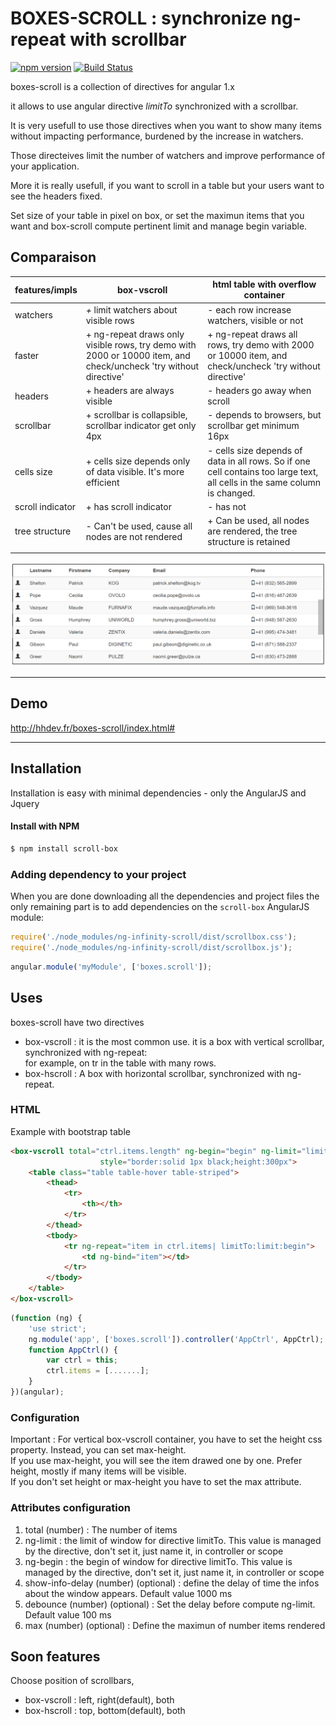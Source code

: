 # BOXES-SCROLL : synchronize ng-repeat with scrollbar

[![npm version](https://badge.fury.io/js/boxes-scroll.svg)](https://www.npmjs.com/package/boxes-scroll)
[![Build Status](https://travis-ci.org/hhdevelopment/boxes-scroll.svg?branch=master)](https://travis-ci.org/hhdevelopment/boxes-scroll)

boxes-scroll is a collection of directives for angular 1.x

it allows to use angular directive *limitTo* synchronized with a scrollbar.

It is very usefull to use those directives when you want to show many items without impacting performance, burdened by the increase in watchers.

Those directeives limit the number of watchers and improve performance of your application.

More it is really usefull, if you want to scroll in a table but your users want to see the headers fixed.

Set size of your table in pixel on box, or set the maximun items that you want and box-scroll compute pertinent limit and manage begin variable.

## Comparaison

| features/impls    	| box-vscroll                                                                                                      	| html table with overflow container                                                                                            	|   
|------------------	|------------------------------------------------------------------------------------------------------------------	|-------------------------------------------------------------------------------------------------------------------------------	|   
| watchers         	| *+* limit watchers about visible rows                                                                              	| - each row increase watchers, visible or not                                                                                  	|   
| faster           	| + ng-repeat draws only visible rows, try demo with 2000 or 10000 item, and check/uncheck 'try without directive' 	| + ng-repeat draws all rows, try demo with 2000 or 10000 item, and check/uncheck 'try without directive'                       	|   
| headers          	| + headers are always visible                                                                                     	| - headers go away when scroll                                                                                                 	|   
| scrollbar        	| + scrollbar is collapsible, scrollbar indicator get only 4px                                                     	| - depends to browsers, but scrollbar get minimum 16px                                                                         	|   
| cells size       	| + cells size depends only of data visible. It's more efficient                                                   	| - cells size depends of data in all rows.    So if one cell contains too large text, all cells in the same column is changed. 	|   
| scroll indicator 	| + has scroll indicator                                                                                           	| - has not                                                                                                                     	|   
| tree structure   	| - Can't be used, cause all nodes are not rendered                                                                	| + Can be used, all nodes are rendered, the tree structure is retained                                                         	|   
|                  	|                                                                                                                  	|                                                                                                                               	|   

![Screenshot1](screenshot1.png)

---

## Demo

http://hhdev.fr/boxes-scroll/index.html#

---

## Installation

Installation is easy with minimal dependencies - only the AngularJS and Jquery

#### Install with NPM

```sh
$ npm install scroll-box
```

### Adding dependency to your project

When you are done downloading all the dependencies and project files the only remaining part is to add dependencies on the `scroll-box` AngularJS module:

```js
require('./node_modules/ng-infinity-scroll/dist/scrollbox.css');
require('./node_modules/ng-infinity-scroll/dist/scrollbox.js');
```

```js
angular.module('myModule', ['boxes.scroll']);
```

## Uses

boxes-scroll have two directives

- box-vscroll : it is the most common use. it is a box with vertical scrollbar, synchronized with ng-repeat:   
  for example, on tr in the table with many rows.
- box-hscroll : A box with horizontal scrollbar, synchronized with ng-repeat.


### HTML

Example with bootstrap table

```html
<box-vscroll total="ctrl.items.length" ng-begin="begin" ng-limit="limit"
					style="border:solid 1px black;height:300px">
	<table class="table table-hover table-striped">
		<thead>
			<tr>
				<th></th>
			</tr>
		</thead>
		<tbody>
			<tr ng-repeat="item in ctrl.items| limitTo:limit:begin">
				<td ng-bind="item"></td>
			</tr>
		</tbody>
	</table>
</box-vscroll>
```

```js
(function (ng) {
	'use strict';
	ng.module('app', ['boxes.scroll']).controller('AppCtrl', AppCtrl);
	function AppCtrl() {
		var ctrl = this;
		ctrl.items = [.......];
	}
})(angular);
```

### Configuration

Important : For vertical box-vscroll container, you have to set the height css property. Instead, you can set max-height.  
If you use max-height, you will see the item drawed one by one. Prefer height, mostly if many items will be visible.   
If you don't set height or max-height you have to set the max attribute.   

### Attributes configuration

1. total (number) : The number of items
3. ng-limit : the limit of window for directive limitTo. This value is managed by the directive, don't set it, just name it, in controller or scope
4. ng-begin : the begin of window  for directive limitTo. This value is managed by the directive, don't set it, just name it, in controller or scope
5. show-info-delay (number) (optional) : define the delay of time the infos about the window appears. Default value 1000 ms
6. debounce (number) (optional) : Set the delay before compute ng-limit. Default value 100 ms
7. max (number) (optional) : Define the maximun of number items rendered

## Soon features

Choose position of scrollbars, 
 
- box-vscroll : left, right(default), both   
- box-hscroll : top, bottom(default), both   